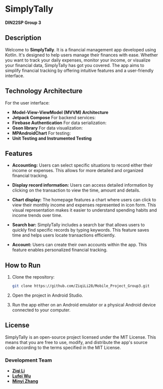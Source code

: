 # SimplyTally

**DIN22SP Group 3**

## Description

Welcome to **SimplyTally**.
It is a financial management app developed using Kotlin. It's designed to help users manage their finances with ease. Whether you want to track your daily expenses, monitor your income, or visualize your financial data, SimplyTally has got you covered. The app aims to simplify financial tracking by offering intuitive features and a user-friendly interface.

## Technology Architecture

For the user interface:

- **Model-View-ViewModel (MVVM) Architecture**
- **Jetpack Compose**
  For backend services:
- **Firebase Authentication**
  For data serialization:
- **Gson library**
  For data visualization:
- **MPAndroidChart**
  For testing:
- **Unit Testing and Instrumented Testing**

## Features

- **Accounting:** Users can select specific situations to record either their income or expenses. This allows for more detailed and organized financial tracking.

- **Display record information:** Users can access detailed information by clicking on the transaction to view the time, amount and details.

- **Chart display:** The homepage features a chart where users can click to view their monthly income and expenses represented in icon form. This visual representation makes it easier to understand spending habits and income trends over time.

- **Search bar:** SimplyTally includes a search bar that allows users to quickly find specific records by typing keywords. This feature saves time and helps users locate transactions efficiently.

- **Account:** Users can create their own accounts within the app. This feature enables personalized financial tracking.

## How to Run

1. Clone the repository:

   ```bash
   git clone https://github.com/ZiqiLi28/Mobile_Project_Group3.git
   ```

2. Open the project in Android Studio.

3. Run the app either on an Android emulator or a physical Android device connected to your computer.

## License

SimplyTally is an open-source project licensed under the MIT License. This means that you are free to use, modify, and distribute the app's source code according to the terms specified in the MIT License.

### Development Team

- **[Ziqi Li](https://github.com/ZiqiLi28)**
- **[Lufei Wu](https://github.com/lufeiwu22)**
- **[Minyi Zhang](https://github.com/minyizhangg)**
